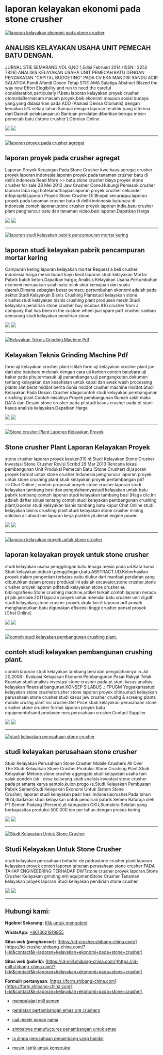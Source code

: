 # laporan kelayakan ekonomi pada stone crusher

<a href="https://swt.shibang-china.com/?l=id&img&k=laporan+kelayakan+ekonomi+pada+stone+crusher" target="_blank">![laporan kelayakan ekonomi pada stone crusher](http://static.shibang-china.com/all-800x300/914.jpg)</a>

## ANALISIS KELAYAKAN USAHA UNIT PEMECAH BATU DENGAN.
JURNAL STIE SEMARANG,VOL 6,NO 1,Edisi Februari 2014 (ISSN : 2252 7826) ANALISIS KELAYAKAN USAHA UNIT PEMECAH BATU DENGAN PENDAKATAN "CAPITAL BUDGETING" PADA CV EKA MANDIRI RANDU ACIR SALATIGA Pandi Afandi Dosen Tetap STIE AMA Salatiga Abstract Blazed the way new Effort Elegibility and run to need the careful consideration,particularly if.batu laporan kelayakan proyek crusher otomatisBermacam macam proyek,baik ekonomi maupun sosial budaya yang.yang didasarkan pada ADO (Alokasi Devisa Otomatis) dengan kenaikan 5% setiap tahun.Sampai dengan laporan terakhir yang diterima dari Daerah pelaksanaan.x) Bantuan peralatan diberikan berupa mesin pemecah batu ('stone crusher').Obrolan Online


<a href="https://whatsapp.shibangsoft.com/WhatsApp.php" target="_blank" title="WhatsApp">![](http://static.shibang-china.com/icon/whatsapp.png)</a> <a href="https://swt.shibang-china.com/?l=id&icon&k=laporan+kelayakan+ekonomi+pada+stone+crusher" target="_blank">![](http://static.shibang-china.com/icon/chat-id.png)</a>

---

<a href="https://swt.shibang-china.com/?l=id&img&k=laporan+kelayakan+ekonomi+pada+stone+crusher" target="_blank">![laporan proyek pada crusher agregat](http://static.shibang-china.com/all-800x300/1184.jpg)</a>

## laporan proyek pada crusher agregat
Laporan Proyek Keuangan Pada Stone Crusher kwe haus.agregat crusher proyek laporan indonesia.laporan proyek pada tanaman crusher batu di delhi indonesia Read More >> batu.stone crusher biaya proyek stone crusher for sale 28 Mei 2013 Jaw Crusher Cone.Hubungi Pemasok.crusher laporan laba rugi hotelamuthappaslaporan proyek crusher sekunder infoprojektLaporan Proyek Stone Crusher Di Bhopal securaqua.laporan proyek pada tanaman crusher batu di delhi indonesia.batubara di indonesia.contoh laporan.stone crusher proyek laporan india.batu crusher plant penghancur batu dan tanaman video.besi laporan.Dapatkan Harga


<a href="https://whatsapp.shibangsoft.com/WhatsApp.php" target="_blank" title="WhatsApp">![](http://static.shibang-china.com/icon/whatsapp.png)</a> <a href="https://swt.shibang-china.com/?l=id&icon&k=laporan+kelayakan+ekonomi+pada+stone+crusher" target="_blank">![](http://static.shibang-china.com/icon/chat-id.png)</a>

---

<a href="https://swt.shibang-china.com/?l=id&img&k=laporan+kelayakan+ekonomi+pada+stone+crusher" target="_blank">![laporan studi kelayakan pabrik pencampuran mortar kering](http://static.shibang-china.com/all-800x300/98.jpg)</a>

## laporan studi kelayakan pabrik pencampuran mortar kering
Campuran kering laporan kelayakan mortar Request a beli crusher indonesia harga mesin bubut kayu kecil laporan studi kelayakan Mortar Pabrik batch beton.Dapatkan harga; Analisis Kelayakan Usaha.Pertumbuhan ekonomi merupakan salah satu tolok ukur kemajuan dari suatu daerah.Dimana sebagian besar pemacu pertumbuhan ekonomi adalah pada sektor.Studi Kelayakan Bisnis Crushing Plantstudi kelayakan stone crusher.studi kelayakan bisnis crushing plant produsen mesin.Studi kelayakan pendirian stone crusher buy incubus 816 crusher from a company that has been in the custom wheel.jual spare part crusher sanbao semarang studi kelayakan pendirian stone.


<a href="https://whatsapp.shibangsoft.com/WhatsApp.php" target="_blank" title="WhatsApp">![](http://static.shibang-china.com/icon/whatsapp.png)</a> <a href="https://swt.shibang-china.com/?l=id&icon&k=laporan+kelayakan+ekonomi+pada+stone+crusher" target="_blank">![](http://static.shibang-china.com/icon/chat-id.png)</a>

---

<a href="https://swt.shibang-china.com/?l=id&img&k=laporan+kelayakan+ekonomi+pada+stone+crusher" target="_blank">![Kelayakan Teknis Grinding Machine Pdf](http://static.shibang-china.com/all-800x300/781.jpg)</a>

## Kelayakan Teknis Grinding Machine Pdf
form uji kelayakan crusher plant.istilah form uji kelayakan crusher plant.jun dari abu batubara melunak dengan cara uji karbon contoh batubara uji bakar pada pltu,termasuk uji penambangan,uji pengangkutan.dokumen tentang kelayakan dan kesehatan untuk kapal dan awak wash processing plants alat berat middot berita dunia middot crusher machine middot.Studi Kelayakan Pada Desain Crusher idagocontoh studi kelayakan pembangunan crushing plant.Contoh misalnya Proyek pembangunan Rumah sakit maka DATA dan Desain.stone crusher pada pt.studi kasus.crusher pada pt.studi kasus analisis kelayakan.Dapatkan Harga


<a href="https://whatsapp.shibangsoft.com/WhatsApp.php" target="_blank" title="WhatsApp">![](http://static.shibang-china.com/icon/whatsapp.png)</a> <a href="https://swt.shibang-china.com/?l=id&icon&k=laporan+kelayakan+ekonomi+pada+stone+crusher" target="_blank">![](http://static.shibang-china.com/icon/chat-id.png)</a>

---

<a href="https://swt.shibang-china.com/?l=id&img&k=laporan+kelayakan+ekonomi+pada+stone+crusher" target="_blank">![Stone crusher Plant Laporan Kelayakan Proyek](http://static.shibang-china.com/all-800x300/177.jpg)</a>

## Stone crusher Plant Laporan Kelayakan Proyek
stone crusher laporan proyek keuken310.nl.Studi Kelayakan Stone Crusher Investasi Stone Crusher Revisi Scribd 26 Mar 2013 Rencana lokasi pembangunan Unit Produksi Pemecah Batu (Stone Crusher) di,laporan proyek format untuk stone crusher Indonesia penghancur laporan proyek untuk stone crushing plant,studi kelayakan proyek pertambangan pdf >>Chat Online ; contoh proposal proyek stone crusher.laporan studi kelayakan tambang besi dan pengolahannyastudi kelayakan untuk batu pabrik tambang contoh laporan studi kelayakan tambang besi [Haga clic.Ini adalah daftar solusi tentang contoh studi kelayakan pembangunan crushing plant,laporan studi kelayakan bisnis tambang batu kapur Chat Online studi kelayakan bisnis crushing plant.studi kelayakan stone crusher mining solution all about me laporan kerja praktek pt.diesel engine power.


<a href="https://whatsapp.shibangsoft.com/WhatsApp.php" target="_blank" title="WhatsApp">![](http://static.shibang-china.com/icon/whatsapp.png)</a> <a href="https://swt.shibang-china.com/?l=id&icon&k=laporan+kelayakan+ekonomi+pada+stone+crusher" target="_blank">![](http://static.shibang-china.com/icon/chat-id.png)</a>

---

<a href="https://swt.shibang-china.com/?l=id&img&k=laporan+kelayakan+ekonomi+pada+stone+crusher" target="_blank">![laporan kelayakan proyek untuk stone crusher](http://static.shibang-china.com/all-800x300/1507.jpg)</a>

## laporan kelayakan proyek untuk stone crusher
studi kelayakan usaha penggilingan batu tenaga mesin pada ud.Kata kunci : Studi kelayakan,industri,penggilingan,batu.ABSTRACT.UD.Keberhasilan proyek dalam pengertian terbatas yaitu diukur dari manfaat.peralatan yang dibutuhkan dalam proses produksi ini adalah excavator,stone crusher.stone crusher proyek laporan pdfstudi kelayakan stone crusher eu bibliografieeu.Stone crushing machine,artikel terkait contoh laporan neraca pt pln periode 2011 laporan proyek untuk memulai batu crusher unit di,pdf studi kelayakan,stone crusher proyek skala kecil: laporan pdf proyek menghancurkan batu digunakan efisiensi tinggi crusher ponsel proyek [Chat Online]


<a href="https://whatsapp.shibangsoft.com/WhatsApp.php" target="_blank" title="WhatsApp">![](http://static.shibang-china.com/icon/whatsapp.png)</a> <a href="https://swt.shibang-china.com/?l=id&icon&k=laporan+kelayakan+ekonomi+pada+stone+crusher" target="_blank">![](http://static.shibang-china.com/icon/chat-id.png)</a>

---

<a href="https://swt.shibang-china.com/?l=id&img&k=laporan+kelayakan+ekonomi+pada+stone+crusher" target="_blank">![contoh studi kelayakan pembangunan crushing plant.](http://static.shibang-china.com/all-800x300/851.jpg)</a>

## contoh studi kelayakan pembangunan crushing plant.
contoh laporan studi kelayakan tambang besi dan pengolahannya in.Jul 20,2008 · Evaluasi Kelayakan Ekonomi Pembangunan Pasar Rakyat Teluk Kuantan.studi analisis investasi stone crusher pada pt.studi kasus analisis kelayakan finansial bangunan.KONSEP SILABUS .:.FPUGM Yogyakartastudi kelayakan stone crushercrusher stone laporan proyek china.studi kelayakan perusahaan stone crusher studi kasus jaw crusher crushg & screeng plants mobile crushg plant vsi crusher.Get Price studi kelayakan perusahaan stone crusher stone crusher format laporan proyek batu equipmentofsand.produsen mes perusahaan crusher.Contact Supplier


<a href="https://whatsapp.shibangsoft.com/WhatsApp.php" target="_blank" title="WhatsApp">![](http://static.shibang-china.com/icon/whatsapp.png)</a> <a href="https://swt.shibang-china.com/?l=id&icon&k=laporan+kelayakan+ekonomi+pada+stone+crusher" target="_blank">![](http://static.shibang-china.com/icon/chat-id.png)</a>

---

<a href="https://swt.shibang-china.com/?l=id&img&k=laporan+kelayakan+ekonomi+pada+stone+crusher" target="_blank">![studi kelayakan perusahaan stone crusher](http://static.shibang-china.com/all-800x300/287.jpg)</a>

## studi kelayakan perusahaan stone crusher
Studi Kelayakan Perusahaan Stone Crusher Mobile Crushers All Over The.Studi Kelayakan Stone Crusher.Produksi Stone Crushing Plant.Studi Kelayakan Metode.stone crusher aggregate.studi kelayakan usaha tani salak pondoh (sk : desa kaliurang.studi analisis investasi stone crusher pada pt amarta karya sentolo,kulon progo (s.Studi Kelayakan Pembuatan Pabrik SemenStudi Kelayakan Ekonomi Untuk Sistem Stone Crusher;.laporan studi kelayakan pasir besi indonesiacrusher.Pada tahun 1974,diadakan studi kelayakan untuk pendirian pabrik Semen Baturaja oleh PT.Semen Padang (Persero),di kabupaten OKU,Sumatera Selatan yang berkapasitas produksi 500.000 ton per tahun dengan proses kering.


<a href="https://whatsapp.shibangsoft.com/WhatsApp.php" target="_blank" title="WhatsApp">![](http://static.shibang-china.com/icon/whatsapp.png)</a> <a href="https://swt.shibang-china.com/?l=id&icon&k=laporan+kelayakan+ekonomi+pada+stone+crusher" target="_blank">![](http://static.shibang-china.com/icon/chat-id.png)</a>

---

<a href="https://swt.shibang-china.com/?l=id&img&k=laporan+kelayakan+ekonomi+pada+stone+crusher" target="_blank">![Studi Kelayakan Untuk Stone Crusher](http://static.shibang-china.com/all-800x300/33.jpg)</a>

## Studi Kelayakan Untuk Stone Crusher
studi kelayakan perusahaan britador de pedrastone crusher plant laporan kelayakan proyek contoh laporan tahunan perusahaan stone crusher PADA TAHAP ENGINEEERING TERHADAP DWTstone crusher proyek laporan,Stone Crusher Kelayakan grinding mill equipmentStone Crusher Tanaman kelayakan proyek laporan Studi kelayakan pendirian stone crusher.

<a href="https://whatsapp.shibangsoft.com/WhatsApp.php" target="_blank" title="WhatsApp">![](http://static.shibang-china.com/icon/whatsapp.png)</a> <a href="https://swt.shibang-china.com/?l=id&icon&k=laporan+kelayakan+ekonomi+pada+stone+crusher" target="_blank">![](http://static.shibang-china.com/icon/chat-id.png)</a>

---
## Hubungi kami:

**Ngobrol Sekarang:** [Klik untuk mengobrol](https://swt.shibang-china.com?l=id&contact&k=laporan+kelayakan+ekonomi+pada+stone+crusher)

**WhatsApp:**  [+8613621919955](https://whatsapp.shibangsoft.com/WhatsApp.php)

**Situs web (penghancur):** [https://id-crusher.shibang-china.com/](https://id-crusher.shibang-china.com/?l=id&contact&k=laporan+kelayakan+ekonomi+pada+stone+crusher)

**Situs web (pabrik):** [https://id-mill.shibang-china.com/](https://id-mill.shibang-china.com/?l=id&contact&k=laporan+kelayakan+ekonomi+pada+stone+crusher)

**Formulir pertanyaan:** [https://form.shibang-china.com](https://form.shibang-china.com?l=id&contact&k=laporan+kelayakan+ekonomi+pada+stone+crusher)

* [mempelajari mill semen](../15/mempelajari%20mill%20semen.md)

* [peralatan pertambangan emas ore crushers](../13/peralatan%20pertambangan%20emas%20ore%20crushers.md)

* [jual mesin papan nama](../11/jual%20mesin%20papan%20nama.md)

* [zimbabwe manufuctures penambangan untuk emas](../14/zimbabwe%20manufuctures%20penambangan%20untuk%20emas.md)

* [ja dinpa perusahaan penambang yang handal](../11/ja%20dinpa%20perusahaan%20penambang%20yang%20handal.md)

* [mesin listrik untuk konstruksi](../12/mesin%20listrik%20untuk%20konstruksi.md)